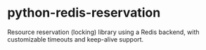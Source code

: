 python-redis-reservation
========================

Resource reservation (locking) library using a Redis backend, with customizable timeouts and keep-alive support.
